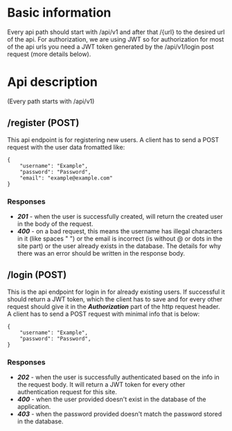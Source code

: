 # Basic information
Every api path should start with /api/v1 and after that /{url} to the desired url of the api.
For authorization, we are using JWT so for authorization for most of the api urls you need a JWT token generated by the /api/v1/login post request (more details below).

# Api description
(Every path starts with /api/v1)

## /register (POST)
This api endpoint is for registering new users. A client has to send a POST request with the user data fromatted like:
```
{   
    "username": "Example",
    "password": "Password",
    "email": "example@example.com"
}
```
### Responses
 * ***201*** - when the user is successfully created, will return the created user in the body of the request.
 * ***400*** - on a bad request, this means the username has illegal characters in it (like spaces " ") or the email is incorrect (is without @ or dots in the site part) or the user already exists in the database. The details for why there was an error should be written in the response body.

## /login (POST)
This is the api endpoint for login in for already existing users. If successful it should return a JWT token, which the client has to save and for every other request should give it in the ***Authorization*** part of the http request header. A client has to send a POST request with minimal info that is below:
```
{   
    "username": "Example",
    "password": "Password",
}
```
### Responses
 * ***202*** - when the user is successfully authenticated based on the info in the request body. It will return a JWT token for every other authentication request for this site.
 * ***400*** - when the user provided doesn't exist in the database of the application.
 * ***403*** - when the password provided doesn't match the password stored in the database.
